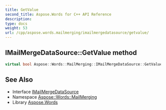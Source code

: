 ```yaml
---
title: GetValue
second_title: Aspose.Words for C++ API Reference
description: 
type: docs
weight: 53
url: /cpp/aspose.words.mailmerging/imailmergedatasource/getvalue/
---
```

## IMailMergeDataSource::GetValue method




```cpp
virtual bool Aspose::Words::MailMerging::IMailMergeDataSource::GetValue(System::String fieldName, System::SharedPtr<System::Object> &fieldValue)=0
```

## See Also

* Interface [IMailMergeDataSource](../)
* Namespace [Aspose::Words::MailMerging](../../)
* Library [Aspose.Words](../../../)
